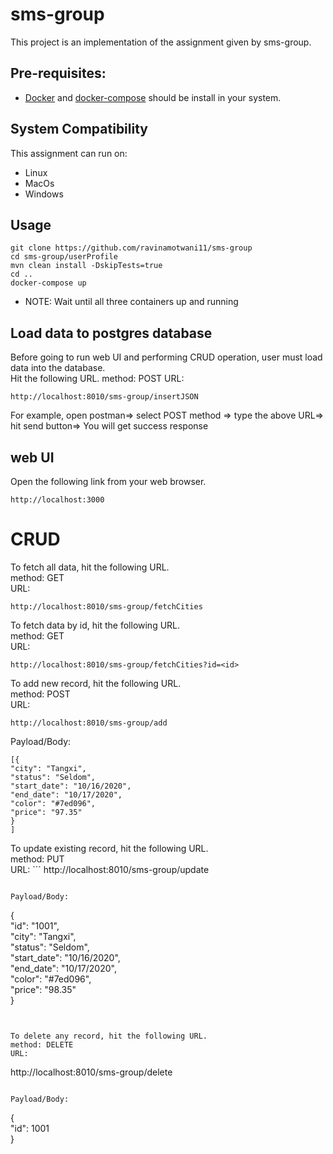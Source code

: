 # sms-group 

This project is an implementation of the assignment given by sms-group.

## Pre-requisites:
* [Docker](https://docs.docker.com/engine/install/) and [docker-compose](https://docs.docker.com/compose/install/) should be install in your system.

## System Compatibility
This assignment can run on:
* Linux
* MacOs
* Windows

## Usage

```
git clone https://github.com/ravinamotwani11/sms-group
cd sms-group/userProfile
mvn clean install -DskipTests=true
cd ..
docker-compose up
```  
* NOTE: Wait until all three containers up and running

## Load data to postgres database
Before going to run web UI and performing CRUD operation, user must load data into the database.  
Hit the following URL. 
method: POST 
URL: 
```
http://localhost:8010/sms-group/insertJSON
```  
For example, open postman=> select POST method => type the above URL=> hit send button=> You will get success response  
 

## web UI
Open the following link from your web browser.  
```
http://localhost:3000
```

# CRUD
To fetch all data, hit the following URL.  
method: GET  
URL: 
``` 
http://localhost:8010/sms-group/fetchCities
```  
  
To fetch data by id, hit the following URL.  
method: GET  
URL: 
```
http://localhost:8010/sms-group/fetchCities?id=<id>
```  
  
To add new record, hit the following URL.  
method: POST  
URL: 
```
http://localhost:8010/sms-group/add
```
 
Payload/Body: 
```
[{  
"city": "Tangxi",  
"status": "Seldom",  
"start_date": "10/16/2020",  
"end_date": "10/17/2020",  
"color": "#7ed096",  
"price": "97.35"  
}
]
```  
 
    
To update existing record, hit the following URL.  
method: PUT  
URL: ```
http://localhost:8010/sms-group/update
```  
  
Payload/Body: 
```
{  
"id": "1001",  
"city": "Tangxi",  
"status": "Seldom",  
"start_date": "10/16/2020",  
"end_date": "10/17/2020",  
"color": "#7ed096",  
"price": "98.35"  
}
```  
  
    
To delete any record, hit the following URL.  
method: DELETE  
URL: 
```
http://localhost:8010/sms-group/delete
```  
 
Payload/Body: 
```
{  
"id": 1001  
}
```
 

